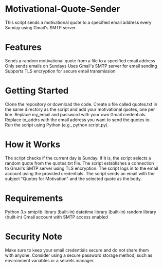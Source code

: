 # Motivational-Quote-Sender
This script sends a motivational quote to a specified email address every Sunday using Gmail's SMTP server.

# Features
Sends a random motivational quote from a file to a specified email address
Only sends emails on Sundays
Uses Gmail's SMTP server for email sending
Supports TLS encryption for secure email transmission

# Getting Started
Clone the repository or download the code.
Create a file called quotes.txt in the same directory as the script and add your motivational quotes, one per line.
Replace my_email and password with your own Gmail credentials.
Replace to_addrs with the email address you want to send the quotes to.
Run the script using Python (e.g., python script.py).

# How it Works
The script checks if the current day is Sunday.
If it is, the script selects a random quote from the quotes.txt file.
The script establishes a connection to Gmail's SMTP server using TLS encryption.
The script logs in to the email account using the provided credentials.
The script sends an email with the subject "Quotes for Motivation" and the selected quote as the body.

# Requirements
Python 3.x
smtplib library (built-in)
datetime library (built-in)
random library (built-in)
Gmail account with SMTP access enabled

# Security Note
Make sure to keep your email credentials secure and do not share them with anyone.
Consider using a secure password storage method, such as environment variables or a secrets manager.
